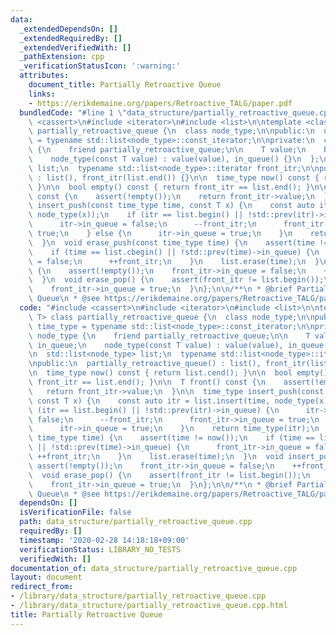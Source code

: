 ```yaml
---
data:
  _extendedDependsOn: []
  _extendedRequiredBy: []
  _extendedVerifiedWith: []
  _pathExtension: cpp
  _verificationStatusIcon: ':warning:'
  attributes:
    document_title: Partially Retroactive Queue
    links:
    - https://erikdemaine.org/papers/Retroactive_TALG/paper.pdf
  bundledCode: "#line 1 \"data_structure/partially_retroactive_queue.cpp\"\n#include\
    \ <cassert>\n#include <iterator>\n#include <list>\n\ntemplate <class T> class\
    \ partially_retroactive_queue {\n  class node_type;\n\npublic:\n  using time_type\
    \ = typename std::list<node_type>::const_iterator;\n\nprivate:\n  class node_type\
    \ {\n    friend partially_retroactive_queue;\n\n    T value;\n    bool in_queue;\n\
    \    node_type(const T value) : value(value), in_queue() {}\n  };\n\n  std::list<node_type>\
    \ list;\n  typename std::list<node_type>::iterator front_itr;\n\npublic:\n  partially_retroactive_queue()\
    \ : list(), front_itr(list.end()) {}\n\n  time_type now() const { return list.cend();\
    \ }\n\n  bool empty() const { return front_itr == list.end(); }\n\n  T front()\
    \ const {\n    assert(!empty());\n    return front_itr->value;\n  }\n\n  time_type\
    \ insert_push(const time_type time, const T x) {\n    const auto itr = list.insert(time,\
    \ node_type(x));\n    if (itr == list.begin() || !std::prev(itr)->in_queue) {\n\
    \      itr->in_queue = false;\n      --front_itr;\n      front_itr->in_queue =\
    \ true;\n    } else {\n      itr->in_queue = true;\n    }\n    return time_type(itr);\n\
    \  }\n  void erase_push(const time_type time) {\n    assert(time != now());\n\
    \    if (time == list.cbegin() || !std::prev(time)->in_queue) {\n      front_itr->in_queue\
    \ = false;\n      ++front_itr;\n    }\n    list.erase(time);\n  }\n  void insert_pop()\
    \ {\n    assert(!empty());\n    front_itr->in_queue = false;\n    ++front_itr;\n\
    \  }\n  void erase_pop() {\n    assert(front_itr != list.begin());\n    --front_itr;\n\
    \    front_itr->in_queue = true;\n  }\n};\n\n/**\n * @brief Partially Retroactive\
    \ Queue\n * @see https://erikdemaine.org/papers/Retroactive_TALG/paper.pdf\n */\n"
  code: "#include <cassert>\n#include <iterator>\n#include <list>\n\ntemplate <class\
    \ T> class partially_retroactive_queue {\n  class node_type;\n\npublic:\n  using\
    \ time_type = typename std::list<node_type>::const_iterator;\n\nprivate:\n  class\
    \ node_type {\n    friend partially_retroactive_queue;\n\n    T value;\n    bool\
    \ in_queue;\n    node_type(const T value) : value(value), in_queue() {}\n  };\n\
    \n  std::list<node_type> list;\n  typename std::list<node_type>::iterator front_itr;\n\
    \npublic:\n  partially_retroactive_queue() : list(), front_itr(list.end()) {}\n\
    \n  time_type now() const { return list.cend(); }\n\n  bool empty() const { return\
    \ front_itr == list.end(); }\n\n  T front() const {\n    assert(!empty());\n \
    \   return front_itr->value;\n  }\n\n  time_type insert_push(const time_type time,\
    \ const T x) {\n    const auto itr = list.insert(time, node_type(x));\n    if\
    \ (itr == list.begin() || !std::prev(itr)->in_queue) {\n      itr->in_queue =\
    \ false;\n      --front_itr;\n      front_itr->in_queue = true;\n    } else {\n\
    \      itr->in_queue = true;\n    }\n    return time_type(itr);\n  }\n  void erase_push(const\
    \ time_type time) {\n    assert(time != now());\n    if (time == list.cbegin()\
    \ || !std::prev(time)->in_queue) {\n      front_itr->in_queue = false;\n     \
    \ ++front_itr;\n    }\n    list.erase(time);\n  }\n  void insert_pop() {\n   \
    \ assert(!empty());\n    front_itr->in_queue = false;\n    ++front_itr;\n  }\n\
    \  void erase_pop() {\n    assert(front_itr != list.begin());\n    --front_itr;\n\
    \    front_itr->in_queue = true;\n  }\n};\n\n/**\n * @brief Partially Retroactive\
    \ Queue\n * @see https://erikdemaine.org/papers/Retroactive_TALG/paper.pdf\n */\n"
  dependsOn: []
  isVerificationFile: false
  path: data_structure/partially_retroactive_queue.cpp
  requiredBy: []
  timestamp: '2020-02-28 14:18:18+09:00'
  verificationStatus: LIBRARY_NO_TESTS
  verifiedWith: []
documentation_of: data_structure/partially_retroactive_queue.cpp
layout: document
redirect_from:
- /library/data_structure/partially_retroactive_queue.cpp
- /library/data_structure/partially_retroactive_queue.cpp.html
title: Partially Retroactive Queue
---
```

